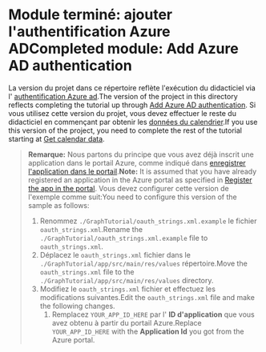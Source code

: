 # <a name="completed-module-add-azure-ad-authentication"></a><span data-ttu-id="8adb7-101">Module terminé: ajouter l'authentification Azure AD</span><span class="sxs-lookup"><span data-stu-id="8adb7-101">Completed module: Add Azure AD authentication</span></span>

<span data-ttu-id="8adb7-102">La version du projet dans ce répertoire reflète l'exécution du didacticiel via l' [authentification Azure ad](https://docs.microsoft.com/graph/tutorials/android?tutorial-step=3).</span><span class="sxs-lookup"><span data-stu-id="8adb7-102">The version of the project in this directory reflects completing the tutorial up through [Add Azure AD authentication](https://docs.microsoft.com/graph/tutorials/android?tutorial-step=3).</span></span> <span data-ttu-id="8adb7-103">Si vous utilisez cette version du projet, vous devez effectuer le reste du didacticiel en commençant par obtenir les [données du calendrier](https://docs.microsoft.com/graph/tutorials/android?tutorial-step=4).</span><span class="sxs-lookup"><span data-stu-id="8adb7-103">If you use this version of the project, you need to complete the rest of the tutorial starting at [Get calendar data](https://docs.microsoft.com/graph/tutorials/android?tutorial-step=4).</span></span>

> <span data-ttu-id="8adb7-104">**Remarque:** Nous partons du principe que vous avez déjà inscrit une application dans le portail Azure, comme indiqué dans [enregistrer l'application dans le portail](https://docs.microsoft.com/graph/tutorials/android?tutorial-step=2).</span><span class="sxs-lookup"><span data-stu-id="8adb7-104">**Note:** It is assumed that you have already registered an application in the Azure portal as specified in [Register the app in the portal](https://docs.microsoft.com/graph/tutorials/android?tutorial-step=2).</span></span> <span data-ttu-id="8adb7-105">Vous devez configurer cette version de l'exemple comme suit:</span><span class="sxs-lookup"><span data-stu-id="8adb7-105">You need to configure this version of the sample as follows:</span></span>
>
> 1. <span data-ttu-id="8adb7-106">Renommez `./GraphTutorial/oauth_strings.xml.example` le fichier `oauth_strings.xml`.</span><span class="sxs-lookup"><span data-stu-id="8adb7-106">Rename the `./GraphTutorial/oauth_strings.xml.example` file to `oauth_strings.xml`.</span></span>
> 1. <span data-ttu-id="8adb7-107">Déplacez le `oauth_strings.xml` fichier dans le `./GraphTutorial/app/src/main/res/values` répertoire.</span><span class="sxs-lookup"><span data-stu-id="8adb7-107">Move the `oauth_strings.xml` file to the `./GraphTutorial/app/src/main/res/values` directory.</span></span>
> 1. <span data-ttu-id="8adb7-108">Modifiez le `oauth_strings.xml` fichier et effectuez les modifications suivantes.</span><span class="sxs-lookup"><span data-stu-id="8adb7-108">Edit the `oauth_strings.xml` file and make the following changes.</span></span>
>     1. <span data-ttu-id="8adb7-109">Remplacez `YOUR_APP_ID_HERE` par l' **ID d'application** que vous avez obtenu à partir du portail Azure.</span><span class="sxs-lookup"><span data-stu-id="8adb7-109">Replace `YOUR_APP_ID_HERE` with the **Application Id** you got from the Azure portal.</span></span>
